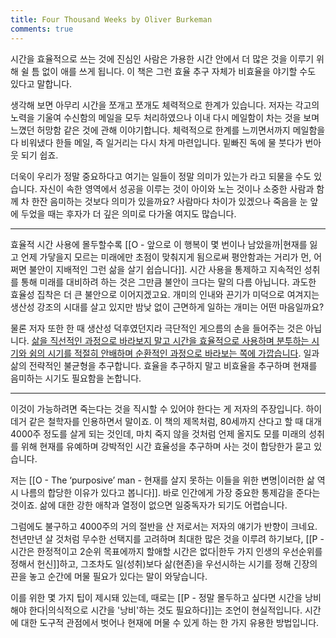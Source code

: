 ```yaml
---
title: Four Thousand Weeks by Oliver Burkeman
comments: true
---
```



시간을 효율적으로 쓰는 것에 진심인 사람은 가용한 시간 안에서 더 많은 것을 이루기 위해 쉴 틈 없이 애를 쓰게 됩니다. 이 책은 그런 효율 추구 자체가 비효율을 야기할 수도 있다고 말합니다.

생각해 보면 아무리 시간을 쪼개고 쪼개도 체력적으로 한계가 있습니다. 저자는 각고의 노력을 기울여 수신함의 메일을 모두 처리하였으나 이내 다시 메일함이 차는 것을 보며 느꼈던 허망함 같은 것에 관해 이야기합니다. 체력적으로 한계를 느끼면서까지 메일함을 다 비워냈다 한들 메일, 즉 일거리는 다시 차게 마련입니다. 밑빠진 독에 물 붓다가 번아웃 되기 쉽죠.

더욱이 우리가 정말 중요하다고 여기는 일들이 정말 의미가 있는가 라고 되물을 수도 있습니다. 자신이 속한 영역에서 성공을 이루는 것이 아이와 노는 것이나 소중한 사람과 함께 차 한잔 음미하는 것보다 의미가 있을까요? 사람마다 차이가 있겠으나 죽음을 눈 앞에 두었을 때는 후자가 더 깊은 의미로 다가올 여지도 많습니다.

---

효율적 시간 사용에 몰두할수록 [[O - 앞으로 이 행복이 몇 번이나 남았을까|현재를 잃고 언제 가닿을지 모르는 미래에만 초점이 맞춰지게 됨으로써 평안함과는 거리가 먼, 어쩌면 불안이 지배적인 그런 삶을 살기 쉽습니다]]. 시간 사용을 통제하고 지속적인 성취를 통해 미래를 대비하려 하는 것은 그만큼 불안이 크다는 말의 다름 아닙니다. 과도한 효율성 집착은 더 큰 불안으로 이어지겠고요. 개미의 인내와 끈기가 미덕으로 여겨지는 생산성 강조의 시대를 살고 있지만 밤낮 없이 근면하게 일하는 개미는 어떤 마음일까요?

물론 저자 또한 한 때 생산성 덕후였던지라 극단적인 게으름의 손을 들어주는 것은 아닙니다. <u>삶을 직선적인 과정으로 바라보지 말고 시간을 효율적으로 사용하며 분투하는 시기와 쉼의 시기를 적절히 안배하며 순환적인 과정으로 바라보는 쪽에 가깝습니다</u>. 일과 삶의 전략적인 불균형을 추구합니다. 효율을 추구하지 말고 비효율을 추구하며 현재를 음미하는 시기도 필요함을 논합니다. 

---

이것이 가능하려면 죽는다는 것을 직시할 수 있어야 한다는 게 저자의 주장입니다. 하이데거 같은 철학자를 인용하면서 말이죠. 이 책의 제목처럼, 80세까지 산다고 할 때 대개 4000주 정도를 살게 되는 것인데, 마치 죽지 않을 것처럼 언제 올지도 모를 미래의 성취를 위해 현재를 유예하며 강박적인 시간 효율성을 추구하며 사는 것이 합당한가 묻고 있습니다. 

저는 [[O - The ‘purposive’ man - 현재를 살지 못하는 이들을 위한 변명|이러한 삶 역시 나름의 합당한 이유가 있다고 봅니다]]. 바로 인간에게 가장 중요한 통제감을 준다는 것이죠. 삶에 대한 강한 애착과 열정이 없으면 일중독자가 되기도 어렵습니다.  

그럼에도 불구하고 4000주의 거의 절반을 산 저로서는 저자의 얘기가 반향이 크네요. 천년만년 살 것처럼 무수한 선택지를 고려하며 최대한 많은 것을 이루려 하기보다, [[P - 시간은 한정적이고 2순위 목표에까지 할애할 시간은 없다|한두 가지 인생의 우선순위를 정해서 헌신]]하고, 그조차도 일(성취)보다 삶(현존)을 우선시하는 시기를 정해 긴장의 끈을 놓고 순간에 머물 필요가 있다는 말이 와닿습니다. 

이를 위한 몇 가지 팁이 제시돼 있는데, 때로는 [[P - 정말 몰두하고 싶다면 시간을 낭비해야 한다|의식적으로 시간을 '낭비'하는 것도 필요하다]]는 조언이 현실적입니다. 시간에 대한 도구적 관점에서 벗어나 현재에 머물 수 있게 하는 한 가지 유용한 방법입니다.
